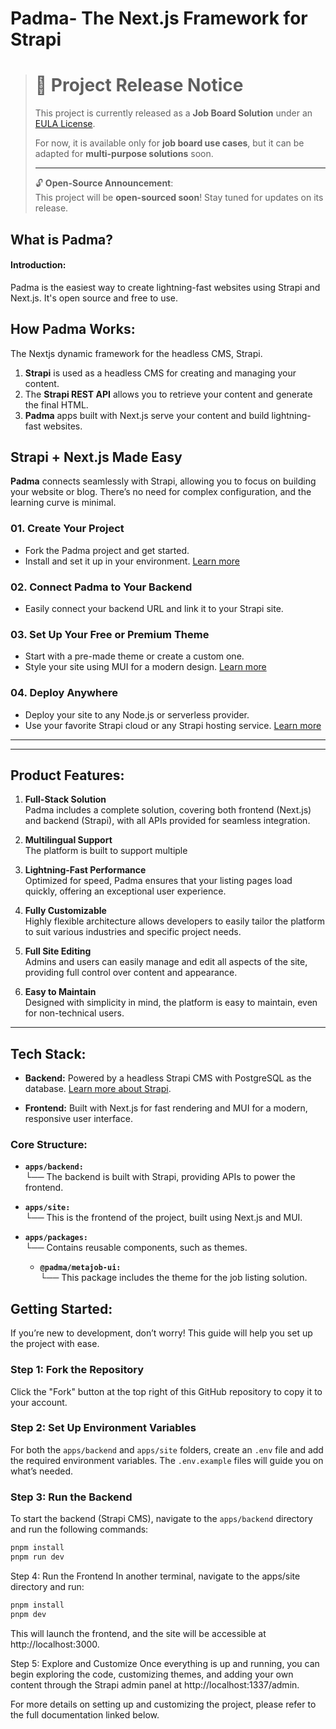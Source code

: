 
# Padma- The Next.js Framework for Strapi 

> # 📢 Project Release Notice
> 
> This project is currently released as a **Job Board Solution** under an [EULA License](./EULA.md).
> 
> For now, it is available only for **job board use cases**, but it can be adapted for **multi-purpose solutions** soon.
> 
> ---
> 
> 🔓 **Open-Source Announcement**:  
> This project will be **open-sourced soon**! Stay tuned for updates on its release.


## **What is Padma?**
#### Introduction:
Padma is the easiest way to create lightning-fast websites using Strapi and Next.js. It's open source and free to use.


## How Padma Works:

The Nextjs dynamic framework for the headless CMS, Strapi.

1. **Strapi** is used as a headless CMS for creating and managing your content.
2. The **Strapi REST API** allows you to retrieve your content and generate the final HTML.
3. **Padma** apps built with Next.js serve your content and build lightning-fast websites.

## Strapi + Next.js Made Easy

**Padma** connects seamlessly with Strapi, allowing you to focus on building your website or blog. There’s no need for complex configuration, and the learning curve is minimal.

### 01. Create Your Project
- Fork the Padma project and get started.
- Install and set it up in your environment.
[Learn more](#)

### 02. Connect Padma to Your Backend
- Easily connect your backend URL and link it to your Strapi site.

### 03. Set Up Your Free or Premium Theme
- Start with a pre-made theme or create a custom one.
- Style your site using MUI for a modern design.
[Learn more](#)

### 04. Deploy Anywhere
- Deploy your site to any Node.js or serverless provider.
- Use your favorite Strapi cloud or any Strapi hosting service.
[Learn more](#)

---

---

## **Product Features:**

1. **Full-Stack Solution**  
   Padma includes a complete solution, covering both frontend (Next.js) and backend (Strapi), with all APIs provided for seamless integration.
   
2. **Multilingual Support**  
   The platform is built to support multiple 
   
3. **Lightning-Fast Performance**  
   Optimized for speed, Padma ensures that your listing pages load quickly, offering an exceptional user experience.
   
4. **Fully Customizable**  
   Highly flexible architecture allows developers to easily tailor the platform to suit various industries and specific project needs.
   
5. **Full Site Editing**  
   Admins and users can easily manage and edit all aspects of the site, providing full control over content and appearance.
   
   
10. **Easy to Maintain**  
    Designed with simplicity in mind, the platform is easy to maintain, even for non-technical users.

---

## **Tech Stack:**

- **Backend:**  Powered by a headless Strapi CMS with PostgreSQL as the database. [Learn more about Strapi](https://strapi.io/documentation).
   
- **Frontend:**  Built with Next.js for fast rendering and MUI for a modern, responsive user interface.

### **Core Structure:**

- **`apps/backend:`**  
  └── The backend is built with Strapi, providing APIs to power the frontend.

- **`apps/site:`**  
  └── This is the frontend of the project, built using Next.js and MUI.

- **`apps/packages:`**  
  └── Contains reusable components, such as themes.

    - **`@padma/metajob-ui:`**  
      └── This package includes the theme for the job listing solution.

## **Getting Started:**

If you’re new to development, don’t worry! This guide will help you set up the project with ease.

### Step 1: Fork the Repository
Click the "Fork" button at the top right of this GitHub repository to copy it to your account.

### Step 2: Set Up Environment Variables
For both the `apps/backend` and `apps/site` folders, create an `.env` file and add the required environment variables. The `.env.example` files will guide you on what’s needed.

### Step 3: Run the Backend
To start the backend (Strapi CMS), navigate to the `apps/backend` directory and run the following commands:

```bash
pnpm install
pnpm run dev
```

Step 4: Run the Frontend
In another terminal, navigate to the apps/site directory and run:

```bash
pnpm install
pnpm dev
```
This will launch the frontend, and the site will be accessible at http://localhost:3000.

Step 5: Explore and Customize
Once everything is up and running, you can begin exploring the code, customizing themes, and adding your own content through the Strapi admin panel at http://localhost:1337/admin.

For more details on setting up and customizing the project, please refer to the full documentation linked below.




